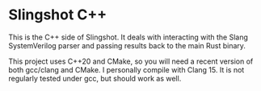 # Slingshot C++
This is the C++ side of Slingshot. It deals with interacting with the Slang SystemVerilog parser and passing results
back to the main Rust binary.

This project uses C++20 and CMake, so you will need a recent version of both gcc/clang and CMake. I
personally compile with Clang 15. It is not regularly tested under gcc, but should work as well.
